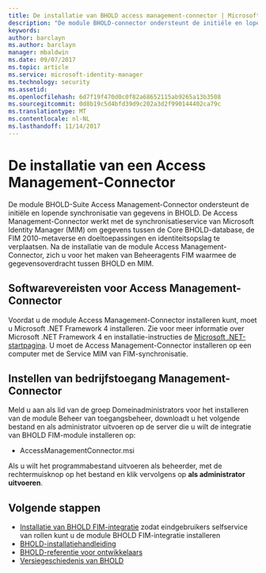 ```yaml
---
title: De installatie van BHOLD access management-connector | Microsoft Docs
description: "De module BHOLD-connector ondersteunt de initiële en lopende synchronisatie van gegevens"
keywords: 
author: barclayn
ms.author: barclayn
manager: mbaldwin
ms.date: 09/07/2017
ms.topic: article
ms.service: microsoft-identity-manager
ms.technology: security
ms.assetid: 
ms.openlocfilehash: 6d7f19f470d0c0f82a68652115ab9265a13b3508
ms.sourcegitcommit: 0d8b19c5d4bfd39d9c202a3d2f990144402ca79c
ms.translationtype: MT
ms.contentlocale: nl-NL
ms.lasthandoff: 11/14/2017
---
```

# <a name="access-management-connector-installation"></a>De installatie van een Access Management-Connector

De module BHOLD-Suite Access Management-Connector ondersteunt de initiële en lopende synchronisatie van gegevens in BHOLD. De Access Management-Connector werkt met de synchronisatieservice van Microsoft Identity Manager (MIM) om gegevens tussen de Core BHOLD-database, de FIM 2010-metaverse en doeltoepassingen en identiteitsopslag te verplaatsen. Na de installatie van de module Access Management-Connector, zich u voor het maken van Beheeragents FIM waarmee de gegevensoverdracht tussen BHOLD en MIM.

## <a name="access-management-connector-software-requirements"></a>Softwarevereisten voor Access Management-Connector

Voordat u de module Access Management-Connector installeren kunt, moet u Microsoft .NET Framework 4 installeren. Zie voor meer informatie over Microsoft .NET Framework 4 en installatie-instructies de [Microsoft .NET-startpagina](http://www.microsoft.com/net).
U moet de Access Management-Connector installeren op een computer met de Service MIM van FIM-synchronisatie.

## <a name="access-management-connector-setup"></a>Instellen van bedrijfstoegang Management-Connector

Meld u aan als lid van de groep Domeinadministrators voor het installeren van de module Beheer van toegangsbeheer, downloadt u het volgende bestand en als administrator uitvoeren op de server die u wilt de integratie van BHOLD FIM-module installeren op:

- AccessManagementConnector.msi

Als u wilt het programmabestand uitvoeren als beheerder, met de rechtermuisknop op het bestand en klik vervolgens op **als administrator uitvoeren**.

## <a name="next-steps"></a>Volgende stappen

- [Installatie van BHOLD FIM-integratie](https://technet.microsoft.com/library/jj134093(v=ws.10).aspx) zodat eindgebruikers selfservice van rollen kunt u de module BHOLD FIM-integratie installeren
- [BHOLD-installatiehandleiding](bhold-installation-guide.md)
- [BHOLD-referentie voor ontwikkelaars](../reference/mim2016-bhold-developer-reference.md)
- [Versiegeschiedenis van BHOLD](../reference/version-bhold-history.md)